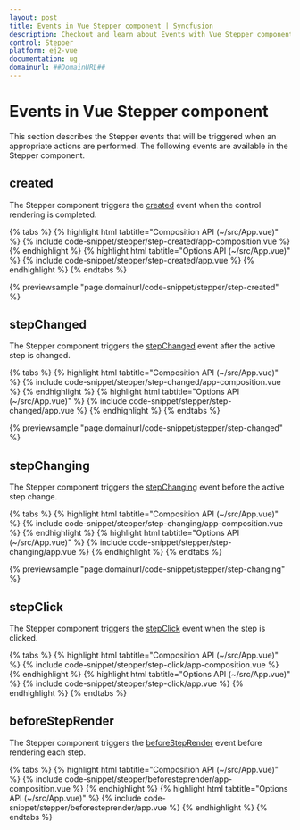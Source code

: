 ```yaml
---
layout: post
title: Events in Vue Stepper component | Syncfusion
description: Checkout and learn about Events with Vue Stepper component of Syncfusion Essential JS 2 and more.
control: Stepper 
platform: ej2-vue
documentation: ug
domainurl: ##DomainURL##
---
```


# Events in Vue Stepper component

This section describes the Stepper events that will be triggered when an appropriate actions are performed. The following events are available in the Stepper component.

## created

The Stepper component triggers the [created](https://ej2.syncfusion.com/vue/documentation/api/stepper/stepperModel/#created) event when the control rendering is completed.

{% tabs %}
{% highlight html tabtitle="Composition API (~/src/App.vue)" %}
{% include code-snippet/stepper/step-created/app-composition.vue %}
{% endhighlight %}
{% highlight html tabtitle="Options API (~/src/App.vue)" %}
{% include code-snippet/stepper/step-created/app.vue %}
{% endhighlight %}
{% endtabs %}

{% previewsample "page.domainurl/code-snippet/stepper/step-created" %}

## stepChanged

The Stepper component triggers the [stepChanged](https://ej2.syncfusion.com/vue/documentation/api/stepper/stepperModel/#stepchanged) event after the active step is changed.

{% tabs %}
{% highlight html tabtitle="Composition API (~/src/App.vue)" %}
{% include code-snippet/stepper/step-changed/app-composition.vue %}
{% endhighlight %}
{% highlight html tabtitle="Options API (~/src/App.vue)" %}
{% include code-snippet/stepper/step-changed/app.vue %}
{% endhighlight %}
{% endtabs %}

{% previewsample "page.domainurl/code-snippet/stepper/step-changed" %}

## stepChanging

The Stepper component triggers the [stepChanging](https://ej2.syncfusion.com/vue/documentation/api/stepper/stepperModel/#stepchanging) event before the active step change.

{% tabs %}
{% highlight html tabtitle="Composition API (~/src/App.vue)" %}
{% include code-snippet/stepper/step-changing/app-composition.vue %}
{% endhighlight %}
{% highlight html tabtitle="Options API (~/src/App.vue)" %}
{% include code-snippet/stepper/step-changing/app.vue %}
{% endhighlight %}
{% endtabs %}

{% previewsample "page.domainurl/code-snippet/stepper/step-changing" %}

## stepClick

The Stepper component triggers the [stepClick](https://ej2.syncfusion.com/vue/documentation/api/stepper/stepperModel/#stepclick) event when the step is clicked.

{% tabs %}
{% highlight html tabtitle="Composition API (~/src/App.vue)" %}
{% include code-snippet/stepper/step-click/app-composition.vue %}
{% endhighlight %}
{% highlight html tabtitle="Options API (~/src/App.vue)" %}
{% include code-snippet/stepper/step-click/app.vue %}
{% endhighlight %}
{% endtabs %}

## beforeStepRender

The Stepper component triggers the [beforeStepRender](https://ej2.syncfusion.com/vue/documentation/api/stepper/stepperModel/#beforesteprender) event before rendering each step.

{% tabs %}
{% highlight html tabtitle="Composition API (~/src/App.vue)" %}
{% include code-snippet/stepper/beforesteprender/app-composition.vue %}
{% endhighlight %}
{% highlight html tabtitle="Options API (~/src/App.vue)" %}
{% include code-snippet/stepper/beforesteprender/app.vue %}
{% endhighlight %}
{% endtabs %}
